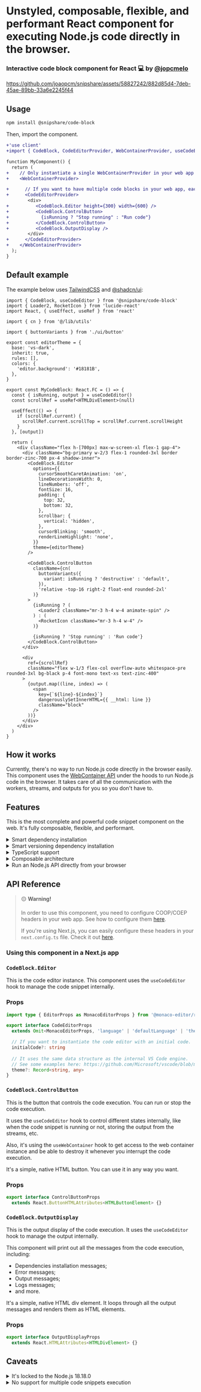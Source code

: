 # Unstyled, composable, flexible, and performant React component for executing Node.js code directly in the browser.

### Interactive code block component for React 💻 by [@jopcmelo](https://twitter.com/jopcmelo)

https://github.com/joaopcm/snipshare/assets/58827242/882d85d4-7deb-45ae-89bb-33a6e2245f44

## Usage

```bash
npm install @snipshare/code-block
```

Then, import the component.

```diff
+'use client'
+import { CodeBlock, CodeEditorProvider, WebContainerProvider, useCodeEditor } from '@snipshare/code-block'

function MyComponent() {
  return (
+    // Only instantiate a single WebContainerProvider in your web app
+    <WebContainerProvider>

+      // If you want to have multiple code blocks in your web app, each instance has its own CodeEditorProvider
+      <CodeEditorProvider>
        <div>
+          <CodeBlock.Editor height={300} width={600} />
+          <CodeBlock.ControlButton>
+            {isRunning ? "Stop running" : "Run code"}
+          </CodeBlock.ControlButton>
+          <CodeBlock.OutputDisplay />
        </div>
+      </CodeEditorProvider>
+    </WebContainerProvider>
  );
}

```

## Default example

The example below uses [TailwindCSS](https://tailwindcss.com/docs/installation) and [@shadcn/ui](https://ui.shadcn.com/docs/installation):

```tsx
import { CodeBlock, useCodeEditor } from '@snipshare/code-block'
import { Loader2, RocketIcon } from 'lucide-react'
import React, { useEffect, useRef } from 'react'

import { cn } from '@/lib/utils'

import { buttonVariants } from './ui/button'

export const editorTheme = {
  base: 'vs-dark',
  inherit: true,
  rules: [],
  colors: {
    'editor.background': '#18181B',
  },
}

export const MyCodeBlock: React.FC = () => {
  const { isRunning, output } = useCodeEditor()
  const scrollRef = useRef<HTMLDivElement>(null)

  useEffect(() => {
    if (scrollRef.current) {
      scrollRef.current.scrollTop = scrollRef.current.scrollHeight
    }
  }, [output])

  return (
    <div className="flex h-[700px] max-w-screen-xl flex-1 gap-4">
      <div className="bg-primary w-2/3 flex-1 rounded-3xl border border-zinc-700 px-4 shadow-inner">
        <CodeBlock.Editor
          options={{
            cursorSmoothCaretAnimation: 'on',
            lineDecorationsWidth: 0,
            lineNumbers: 'off',
            fontSize: 16,
            padding: {
              top: 32,
              bottom: 32,
            },
            scrollbar: {
              vertical: 'hidden',
            },
            cursorBlinking: 'smooth',
            renderLineHighlight: 'none',
          }}
          theme={editorTheme}
        />

        <CodeBlock.ControlButton
          className={cn(
            buttonVariants({
              variant: isRunning ? 'destructive' : 'default',
            }),
            'relative -top-16 right-2 float-end rounded-2xl'
          )}
        >
          {isRunning ? (
            <Loader2 className="mr-3 h-4 w-4 animate-spin" />
          ) : (
            <RocketIcon className="mr-3 h-4 w-4" />
          )}

          {isRunning ? 'Stop running' : 'Run code'}
        </CodeBlock.ControlButton>
      </div>

      <div
        ref={scrollRef}
        className="flex w-1/3 flex-col overflow-auto whitespace-pre rounded-3xl bg-black p-4 font-mono text-xs text-zinc-400"
      >
        {output.map((line, index) => (
          <span
            key={`${line}-${index}`}
            dangerouslySetInnerHTML={{ __html: line }}
            className="block"
          />
        ))}
      </div>
    </div>
  )
}
```

## How it works

Currently, there's no way to run Node.js code directly in the browser easily. This component uses the [WebContainer API](https://webcontainers.io/)
under the hoods to run Node.js code in the browser. It takes care of all the communication with the workers, streams,
and outputs for you so you don't have to.

## Features

This is the most complete and powerful code snippet component on the web. It's fully composable, flexible, and performant.

<details>
<summary>Smart dependency installation</summary>

This component uses [pnpm](https://pnpm.io/) to install dependencies. It automatically detects your dependencies and
installs them.

You can use both `import` and `require` statements in your code snippets.

</details>

<details>
<summary>Smart versioning dependency installation</summary>

You can specify which version of a package you want to install by adding a comment right after the package import
statement. For example:

```ts
import Fastify from 'fastify' // 4.10.2
```

And it'll install that exact version.

If no version is specified, it'll install the latest version by default.

If the package doesn't exist, it'll throw an error when you run the code snippet.

</details>

<details>
<summary>TypeScript support</summary>

By default, all the code snippets are stored as TypeScript files. When you run the code snippet, it automatically builds
your file into JavaScript and executes it.

It means you don't have to use TypeScript in your code snippets, but you're free to use it if you want.

</details>

<details>
<summary>Composable architecture</summary>

You choose how you want to build and customize your own code block component. From `@snipshare/code-block`, you can
directly import the components by themselves, or you can use the helper hooks to build your own, from scratch.

With the `useWebContainer` hook, you get access to the web container instance, allowing you to retrieve it or destroy it.

Also, with the `useCodeEditor` hook, you get access to the code editor instance, allowing you to interact with it by:

- Calling `setCode` to set the code in the editor;
- Reading `code` to get the code in the editor;
- Calling `setOutput` to set the output in the terminal;
- Reading `output` to get the output in the terminal;
- Reading `isRunning` to check if the code is being executed; and
- Calling `evaluateCode` to programmatically execute the code.
</details>

<details>
<summary>Run an Node.js API directly from your browser</summary>

As this component uses the Web Containers API under the hood, you can run Node.js API directly from your browser.
It means that if you try out to run the following code, you'll instantiate a new API:

```ts
import Fastify from 'fastify'

const fastify = Fastify({ logger: true })

fastify.get('/', async (request, reply) => {
  return { greeting: 'Hello World' }
})

const start = async () => {
  try {
    await fastify.listen({ port: 3000 })
    console.log(`server listening on ${fastify.server.address().port}`)
  } catch (err) {
    fastify.log.error(err)
    process.exit(1)
  }
}

start()
```

And you'll see in the terminal that the component has identified an API being running on port 3000,
logging out a message with the API URL.

Unfortunately, the Web Containers API doesn't allow you to access the generated URL in a different browser window. If
you want to head over there, you'll need to insert the generated URL into a `iframe` element, as it's recommended [here](https://webcontainers.io/guides/quickstart#_4-preview).

Once the API is updated and fixes this issue, you'll be able to open the generated URL and see the API in action.

</details>

## API Reference

> 🟡 **Warning!**
>
> In order to use this component, you need to configure COOP/COEP headers in your web app. See how to configure them
> [here](https://webcontainers.io/guides/configuring-headers#configuring-headers).
>
> If you're using Next.js, you can easily configure these headers in your `next.config.ts` file. Check it out [here](https://gist.github.com/joaopcm/1233ea2f1e6821252ff159d4fec123f2).

### Using this component in a Next.js app

### `CodeBlock.Editor`

This is the code editor instance. This component uses the `useCodeEditor` hook to manage the code snippet internally.

### Props

```ts
import type { EditorProps as MonacoEditorProps } from '@monaco-editor/react'

export interface CodeEditorProps
  extends Omit<MonacoEditorProps, 'language' | 'defaultLanguage' | 'theme'> {

  // If you want to instantiate the code editor with an initial code.
  initialCode?: string
  
  // It uses the same data structure as the internal VS Code engine.
  // See some examples here: https://github.com/Microsoft/vscode/blob/main/src/vs/editor/standalone/common/themes.ts#L13
  theme?: Record<string, any>
}
```

### `CodeBlock.ControlButton`

This is the button that controls the code execution. You can run or stop the code execution.

It uses the `useCodeEditor` hook to control different states internally, like when the code snippet is running or not, storing the output from the streams, etc.

Also, it's using the `useWebContainer` hook to get access to the web container instance and be able to destroy it whenever you interrupt the code execution.

It's a simple, native HTML button. You can use it in any way you want.

### Props

```ts
export interface ControlButtonProps
  extends React.ButtonHTMLAttributes<HTMLButtonElement> {}
```

### `CodeBlock.OutputDisplay`

This is the output display of the code execution. It uses the `useCodeEditor` hook to manage the output internally.

This component will print out all the messages from the code execution, including:

- Dependencies installation messages;
- Error messages;
- Output messages;
- Logs messages;
- and more.

It's a simple, native HTML div element. It loops through all the output messages and renders them as HTML elements.

### Props

```ts
export interface OutputDisplayProps
  extends React.HTMLAttributes<HTMLDivElement> {}
```

## Caveats

<details>
<summary>It's locked to the Node.js 18.18.0</summary>

If you need to run some code that relies on newer Node.js versions, you will not be able to use this component, unfortunately.

The Web Containers API is well-maintained and has been receiving some great updates in the past few years. It means that at some point, the Node.js version in the API might be updated.

</details>

<details>
<summary>No support for multiple code snippets execution</summary>

Unfortunately, the Web Containers API does not allow you to run multiple code snippets at the same time. You will need to run each code snippet one at a time, or else your web container will be destroyed and booted again for each code snippet.

Note that it doesn't mean you cannot instantiate multiple code snippets at the same time. It just means that the code snippets should be executed one after the other.

</details>
